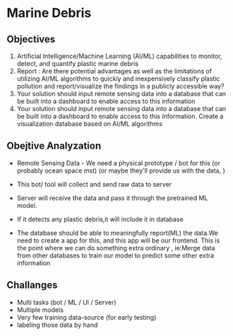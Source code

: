 # Marine Debris

## Objectives

1. Artificial Intelligence/Machine Learning (AI/ML) capabilities to monitor, detect, and quantify plastic marine debris
2. Report : Are there potential advantages as well as the limitations of utilizing AI/ML algorithms to quickly and inexpensively classify plastic pollution and report/visualize the findings in a publicly accessible way?
3. Your solution should input remote sensing data into a database that can be built into a dashboard to enable access to this information
4. Your solution should input remote sensing data into a database that can be built into a dashboard to enable access to this information. Create a visualization database based on AI/ML algorithms

## Obejtive Analyzation

* Remote Sensing Data - We need a physical prototype / bot for this (or probably ocean space mst) (or maybe they'll provide us with the data, )
* This bot/ tool will collect and send raw data to server
* Server will receive the data and pass it through the pretrained ML model.

* If it detects any plastic debris,it will include it in database
* The database should be able to meaningfully report(ML) the data.We need to create a app for this, and this app will be our frontend. This is the point where we can do something extra ordinary , ie:Merge data from other databases to train our model to predict some other extra information

## Challanges

* Multi tasks (bot / ML / UI / Server)
* Multiple models
* Very few training data-source (for early testing)
* labeling those data by hand
